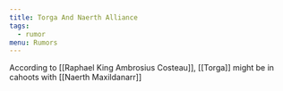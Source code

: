 ```yaml
---
title: Torga And Naerth Alliance
tags:
  - rumor
menu: Rumors
---
```


According to [[Raphael King Ambrosius Costeau]], [[Torga]] might be in cahoots with [[Naerth Maxildanarr]]